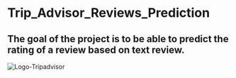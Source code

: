 # Trip_Advisor_Reviews_Prediction



## The goal of the project is to be able to predict the rating of a review based on text review.

![Logo-Tripadvisor](/Users/nathanamar/Documents/github/Trip_Advisor_Reviews_Prediction/Logo-Tripadvisor.png)

